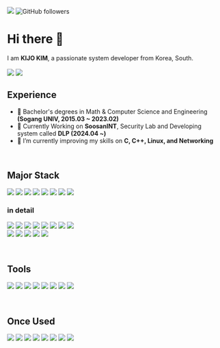 <a href="https://hits.seeyoufarm.com"><img src="https://hits.seeyoufarm.com/api/count/incr/badge.svg?url=https%3A%2F%2Fgithub.com%2FWandererKKJ&count_bg=%2379C83D&title_bg=%23555555&icon=&icon_color=%23E7E7E7&title=hits&edge_flat=false"/></a> <img alt="GitHub followers" src="https://img.shields.io/github/followers/WandererKKJ?style=social">
# Hi there 👋

I am <b>KIJO KIM</b>, a passionate system developer from Korea, South.
<br><br>
<a href="https://www.instagram.com/wander_k_jo/"><img src="https://img.shields.io/badge/Instagram-E4405F?style=flat-square&logo=Instagram&logoColor=white&link=https://www.instagram.com/wander_k_jo/"/></a>
<a href="mailto:kkj13922@gmail.com"><img src="https://img.shields.io/badge/Gmail-d14836?style=flat-square&logo=Gmail&logoColor=white&link=kkj13922@gmail.com"/></a>

## Experience
- 👯 Bachelor's degrees in Math & Computer Science and Engineering <b>(Sogang UNIV, 2015.03 ~ 2023.02)</b>
- 🔭 Currently Working on <b>SoosanINT</b>, Security Lab and Developing system called <b>DLP (2024.04 ~)</b>
- 🌱 I’m currently improving my skills on <b>C, C++, Linux, and Networking</b>

<p>
  &nbsp;
</p>

## Major Stack
<img src="https://img.shields.io/badge/C-A8B9CC?style=for-the-badge&logo=C&logoColor=white"/> <img src="https://img.shields.io/badge/c++-00599C?style=for-the-badge&logo=c%2B%2B&logoColor=white"> <img src="https://img.shields.io/badge/JSON-000000?style=for-the-badge&logo=json&logoColor=white"/> <img src="https://img.shields.io/badge/linux-FCC624?style=for-the-badge&logo=linux&logoColor=black"> <img src="https://img.shields.io/badge/ubuntu-6DB33F?style=for-the-badge&logo=ubuntu&logoColor=white"> <img src="https://img.shields.io/badge/CentOS-61DAFB?style=for-the-badge&logo=CentOS&logoColor=black">  <img src="https://img.shields.io/badge/aws-232F3E?style=for-the-badge&logo=amazon web services&logoColor=white"> <img src="https://img.shields.io/badge/network-F8DC75?style=for-the-badge&logoColor=white">

### in detail
<img src="https://img.shields.io/badge/ElasticSearch-7952B3?style=flat-square&logo=elasticsearch&logoColor=white"/> <img src="https://img.shields.io/badge/Logstash-FFCA28?style=flat-square&logo=logstash&logoColor=black"/> <img src="https://img.shields.io/badge/Kibana-FF0000?style=flat-square&logo=kibana&logoColor=white"/> <img src="https://img.shields.io/badge/GlusterFS-00ADD8?style=flat-square&logo=Gluster&logoColor=white"/> <img src="https://img.shields.io/badge/Redis-31A8FF?style=flat-square&logo=redis&logoColor=white"/> <img src="https://img.shields.io/badge/MariaDB-232F3E?style=flat-square&logo=mariadb&logoColor=white"/> <img src="https://img.shields.io/badge/MySQL-9999FF?style=flat-square&logo=mysql&logoColor=white"/> <img src="https://img.shields.io/badge/Docker-00ADD8?style=flat-square&logo=docker&logoColor=white"/>
<br>
<img src="https://img.shields.io/badge/Net driver-E10098?style=flat-square&logo=open source hardware&logoColor=white"/> <img src="https://img.shields.io/badge/TCP/IP-4285F4?style=flat-square&logo=TCP&logoColor=white"/> <img src="https://img.shields.io/badge/SSL-092E20?style=flat-square&logo=ssl&logoColor=white"/> <img src="https://img.shields.io/badge/HTTP/1.1-66595C?style=flat-square&logo=HTTP&logoColor=white"/> <img src="https://img.shields.io/badge/HTTP/2.0-66595C?style=flat-square&logo=HTTP&logoColor=white"/>

<p>
  &nbsp;
</p>

## Tools
<img src="https://img.shields.io/badge/wireshark-DD0031?style=for-the-badge&logo=wireshark&logoColor=white"/> <img src="https://img.shields.io/badge/SVN-F8DC75?style=for-the-badge&logo=subversion&logoColor=black"/> <img src="https://img.shields.io/badge/GitHub-181717?style=for-the-badge&logo=GitHub&logoColor=white"/> <img src="https://img.shields.io/badge/Git-F05032?style=for-the-badge&logo=git&logoColor=white"/> <img src="https://img.shields.io/badge/Virtualbox-000000?style=for-the-badge&logo=virtualbox&logoColor=white"/> <img src="https://img.shields.io/badge/VS Code-007ACC?style=for-the-badge&logo=Visual studio code&logoColor=white"/> <img src="https://img.shields.io/badge/eclipse-000000?style=for-the-badge&logo=eclipse&logoColor=white"/> <img src="https://img.shields.io/badge/notepad++-147EFB?style=for-the-badge&logo=Notepad++&logoColor=white"/>

<p>
  &nbsp;
</p>

## Once Used
<img src="https://img.shields.io/badge/html5-E34F26?style=for-the-badge&logo=html5&logoColor=white"> <img src="https://img.shields.io/badge/css-1572B6?style=for-the-badge&logo=css3&logoColor=white"> <img src="https://img.shields.io/badge/javascript-F7DF1E?style=for-the-badge&logo=javascript&logoColor=black"> <img src="https://img.shields.io/badge/java-007396?style=for-the-badge&logo=java&logoColor=white"> <img src="https://img.shields.io/badge/python-3776AB?style=for-the-badge&logo=python&logoColor=white"> <img src="https://img.shields.io/badge/node.js-339933?style=for-the-badge&logo=Node.js&logoColor=white"> <img src="https://img.shields.io/badge/bootstrap-7952B3?style=for-the-badge&logo=bootstrap&logoColor=white"> <img src="https://img.shields.io/badge/apache tomcat-F8DC75?style=for-the-badge&logo=apachetomcat&logoColor=white">

<p>
  &nbsp;
</p>

<!--
**WandererKKJ/WandererKKJ** is a ✨ _special_ ✨ repository because its `README.md` (this file) appears on your GitHub profile.

Here are some ideas to get you started:




- 🤔 I’m looking for help with ...
- 💬 Ask me about ...
- 📫 How to reach me: ...
- 😄 Pronouns: ...
- ⚡ Fun fact: ...
-->
